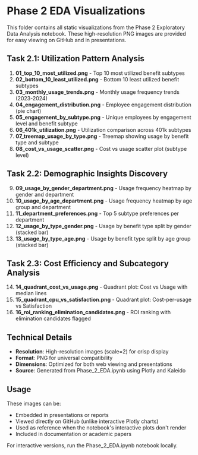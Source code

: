 # Phase 2 EDA Visualizations

This folder contains all static visualizations from the Phase 2 Exploratory Data Analysis notebook. These high-resolution PNG images are provided for easy viewing on GitHub and in presentations.

## Task 2.1: Utilization Pattern Analysis
1. **01_top_10_most_utilized.png** - Top 10 most utilized benefit subtypes
2. **02_bottom_10_least_utilized.png** - Bottom 10 least utilized benefit subtypes  
3. **03_monthly_usage_trends.png** - Monthly usage frequency trends (2023-2024)
4. **04_engagement_distribution.png** - Employee engagement distribution (pie chart)
5. **05_engagement_by_subtype.png** - Unique employees by engagement level and benefit subtype
6. **06_401k_utilization.png** - Utilization comparison across 401k subtypes
7. **07_treemap_usage_by_type.png** - Treemap showing usage by benefit type and subtype
8. **08_cost_vs_usage_scatter.png** - Cost vs usage scatter plot (subtype level)

## Task 2.2: Demographic Insights Discovery
9. **09_usage_by_gender_department.png** - Usage frequency heatmap by gender and department
10. **10_usage_by_age_department.png** - Usage frequency heatmap by age group and department
11. **11_department_preferences.png** - Top 5 subtype preferences per department
12. **12_usage_by_type_gender.png** - Usage by benefit type split by gender (stacked bar)
13. **13_usage_by_type_age.png** - Usage by benefit type split by age group (stacked bar)

## Task 2.3: Cost Efficiency and Subcategory Analysis
14. **14_quadrant_cost_vs_usage.png** - Quadrant plot: Cost vs Usage with median lines
15. **15_quadrant_cpu_vs_satisfaction.png** - Quadrant plot: Cost-per-usage vs Satisfaction
16. **16_roi_ranking_elimination_candidates.png** - ROI ranking with elimination candidates flagged

## Technical Details
- **Resolution**: High-resolution images (scale=2) for crisp display
- **Format**: PNG for universal compatibility
- **Dimensions**: Optimized for both web viewing and presentations
- **Source**: Generated from Phase_2_EDA.ipynb using Plotly and Kaleido

## Usage
These images can be:
- Embedded in presentations or reports
- Viewed directly on GitHub (unlike interactive Plotly charts)
- Used as reference when the notebook's interactive plots don't render
- Included in documentation or academic papers

For interactive versions, run the Phase_2_EDA.ipynb notebook locally.
